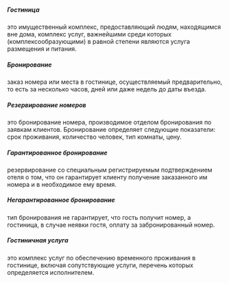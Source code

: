 ##### Гостиница
это имущественный комплекс, предоставляющий людям, находящимся вне дома, комплекс услуг, важнейшими среди которых (комплексообразующими) в равной степени являются услуга размещения и питания.

##### Бронирование
заказ номера или места в гостинице, осуществляемый предварительно, то есть за несколько часов, дней или даже недель до даты въезда. 

##### Резервирование номеров
это бронирование номера, производимое отделом бронирования по заявкам клиентов. Бронирование определяет следующие показатели: срок проживания, количество человек, тип комнаты, цену.  

##### Гарантированное бронирование
резервирование со специальным регистрируемым подтверждением отеля о том, что он гарантирует клиенту получение заказанного им номера и в необходимое ему время. 

##### Негарантированное бронирование
тип бронирования не гарантирует, что гость получит номер, а гостиница, в случае неявки гостя, оплату за забронированный номер.

##### Гостиничная услуга
это комплекс услуг по обеспечению временного проживания в гостинице, включая сопутствующие услуги, перечень которых определяется исполнителем.